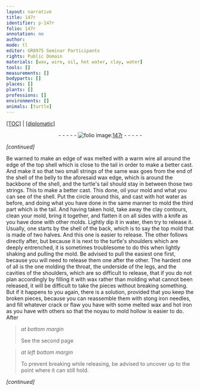 ```yaml
---
layout: narrative
title: 147r
identifier: p-147r
folio: 147r
annotation: no
author:
mode: tl
editor: GR8975 Seminar Participants
rights: Public Domain
materials: [wax, wire, oil, hot water, clay, water]
tools: []
measurements: []
bodyparts: []
places: []
plants: []
professions: []
environments: []
animals: [turtle]
---
```


<p><a href="{{ site.baseurl }}/translation/">[TOC]</a> | <a href="{{ site.baseurl }}/texts/p-147r_tc/" target="_blank">[diplomatic]</a></p><div class="folio" align="center">- - - - - <a href="http://gallica.bnf.fr/ark:/12148/btv1b10500001g/f299.image" target="_blank"><img src="https://cu-mkp.github.io/2017-workshop-edition/assets/photo-icon.png" alt="folio image: " style="display:inline-block; margin-bottom:-3px;"/>147r</a> - - - - - </div>  
 
*[continued]*
  
Be warned to make an edge of <span class="m">wax</span> melted with a warm <span class="m">wire</span> all around the edge of the top shell which is close to the tail in order to make a better cast. And make it so that two small strings of the same <span class="m">wax</span> goes from the end of the shell of the belly to the aforesaid <span class="m">wax</span> edge, which is around the backbone of the shell, and the <span class="al">turtle</span>'s tail should stay in between those two strings. This to make a better cast. This done, <span class="m">oil</span> your mold and what you can see of the shell. Put the circle around this, and cast with <span class="m">hot water</span> as before, and doing what you have done in the same manner to mold the third part which is the tail. And having taken hold, take away the <span class="m">clay</span> contours, clean your mold, bring it together, and flatten it on all sides with a knife as you have done with other molds. Lightly dip it in <span class="m">water</span>, then try to release it. Usually, one starts by the shell of the back, which is to say the top mold that is made of two halves. And this one is easier to release. The other follows directly after, but because it is next to the <span class="al">turtle</span>'s shoulders which are deeply entrenched, it is sometimes troublesome to do this when lightly shaking and pulling the mold. Be advised to pull the easiest one first, because you will need to release them one after the other. The hardest one of all is the one molding the throat, the underside of the legs, and the cavities of the shoulders, which are so difficult to release, that if you do not plan accordingly by filling it with wax rather than molding what cannot been released, it will be difficult to take the pieces without breaking something. But if it happens to you again, there is a solution, provided that you keep the broken pieces, because you can reassemble them with stong iron needles, and fill whatever crack or flaw you have with some melted wax and hot iron as you have with others so that the noyau to mold hollow is easier to do. After
 
> *at bottom margin*
> 
> 
> See the second page
 
> *at left bottom margin*
> 
> 
> To prevent breaking while releasing, be advised to uncover up to the point where it can still hold.
 
*[continued]*
 
